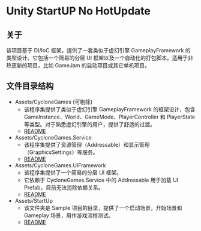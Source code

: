 # Unity StartUP No HotUpdate
## 关于
该项目基于 DI/IoC 框架，提供了一套类似于虚幻引擎 GameplayFramework 的类型设计。它包括一个简易的分层 UI 框架以及一个自动化的打包脚本。适用于非热更新的项目，比如 GameJam 的启动项目或其它单机项目。
## 文件目录结构
-   Assets/CycloneGames (可剔除)
    -   该程序集提供了类似于虚幻引擎 GameplayFramework 的框架设计，包含 GameInstance、World、GameMode、PlayerController 和 PlayerState 等类型。对于熟悉虚幻引擎的用户，提供了舒适的过渡。
    -   [README](./UnityStartUp/Assets/CycloneGames/README_CHN.md)
-   Assets/CycloneGames.Service
    -   该程序集提供了资源管理（Addressable）和显示管理（GraphicsSettings）等服务。
    -   [README](./UnityStartUp/Assets/CycloneGames.Service/README_CHN.md)
-   Assets/CycloneGames.UIFramework
    -   该程序集提供了一个简易的分层 UI 框架。
    -   它依赖于 CycloneGames.Service 中的 Addressable 用于加载 UI Prefab，目前无法消除依赖关系。
    -   [README](./UnityStartUp/Assets/CycloneGames.UIFramework/README_CHN.md)
-   Assets/StartUp
    -   该文件夹是 Sample 项目的目录，提供了一个启动场景，开始场景和 Gameplay 场景，用作游戏流程测试。
    -   [README](./UnityStartUp/Assets/StartUp/README.md)